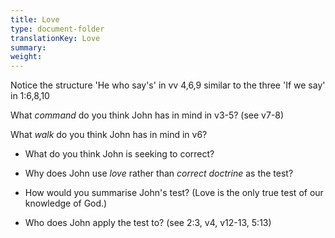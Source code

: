 ```yaml
---
title: Love
type: document-folder
translationKey: Love
summary: 
weight: 
---
```

Notice the structure 'He who say's' in vv 4,6,9 similar to the three 'If we say' in 1:6,8,10

What *command* do you think John has in mind in v3-5? (see v7-8)

What *walk* do you think John has in mind in v6?

-   What do you think John is seeking to correct?

-   Why does John use *love* rather than *correct doctrine* as the test?

-   How would you summarise John's test? (Love is the only true test of our knowledge of God.)

-   Who does John apply the test to? (see 2:3, v4, v12-13, 5:13)